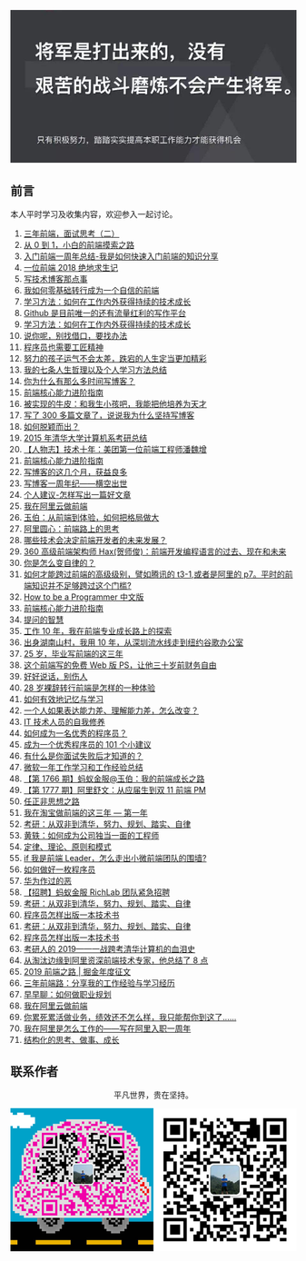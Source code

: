 ![image](./img/timg.jpg)
<br>

## 前言

本人平时学习及收集内容，欢迎参入一起讨论。

1. [三年前端，面试思考（二）](https://juejin.im/post/5bdeb7c75188251709244c2b)
2. [从 0 到 1，小白的前端摸索之路](https://juejin.im/post/5c555b2de51d457fa31e306d)
3. [入门前端一周年总结-我是如何快速入门前端的知识分享](https://juejin.im/post/5c2c18116fb9a049fb43c32c)
4. [一位前端 2018 绝地求生记](https://juejin.im/post/5c36fe50518825253b5e94f4)
5. [写技术博客那点事](https://juejin.im/post/5c4d3585e51d4539f51d9d44)
6. [我如何零基础转行成为一个自信的前端](https://juejin.im/post/5c75d34851882564965edb23)
7. [学习方法：如何在工作内外获得持续的技术成长](https://juejin.im/post/5cbd7477f265da039d32834e)
8. [Github 是目前唯一的还有流量红利的写作平台](https://mp.weixin.qq.com/s?__biz=Mzg5ODA5NTM1Mw==&mid=2247483887&idx=1&sn=7dd5001fca4467b55c7110bc68844d1f&chksm=c0668079f711096fca9d6cc91cf1d7baaab07c0b6090448e529063781422d331955b75aaa97f&xtrack=1&scene=0&subscene=90&sessionid=1557899316&clicktime=1557899328&ascene=7&devicetype=android-27&version=2700043a&nettype=WIFI&abtest_cookie=BAABAAoACwASABMABQAjlx4Av5keANyZHgD4mR4AAJoeAAAA&lang=zh_CN&pass_ticket=4YSf3GwO4oRhRf7LUGGFnPIrWvtj1uCgJR2kOCoGExdcSUzluPx0Uo0I0lzrY6fM&wx_header=1)
9. [学习方法：如何在工作内外获得持续的技术成长](https://juejin.im/post/5cbd7477f265da039d32834e)
10. [说你呢，别找借口，要找办法](https://mp.weixin.qq.com/s/iKgNbrPZxWiprreyUFPcyA)
11. [程序员也需要工匠精神](https://www.cnblogs.com/strick/p/6388058.html)
12. [努力的孩子运气不会太差，跌宕的人生定当更加精彩](https://www.cnblogs.com/ECJTUACM-873284962/p/9052871.html)
13. [我的七条人生哲理以及个人学习方法总结](https://www.cnblogs.com/ECJTUACM-873284962/p/8697647.html)
14. [你为什么有那么多时间写博客？](https://www.cnblogs.com/ityouknow/p/11056637.html)
15. [前端核心能力进阶指南](https://juejin.im/book/5cb56b7be51d456e3267e400)
16. [被实现的牛皮：和我生小孩吧，我能把他培养为天才](https://mp.weixin.qq.com/s/TexfUmLF3CC9WJjHPPPZ5Q)
17. [写了 300 多篇文章了，说说我为什么坚持写博客](https://www.cnblogs.com/f-ck-need-u/p/9315728.html)
18. [如何脱颖而出？](https://www.cnblogs.com/dannyhaospace/p/6581924.html)
19. [2015 年清华大学计算机系考研总结](https://www.cnblogs.com/zhuli19901106/p/4356419.html)
20. [【人物志】技术十年：美团第一位前端工程师潘魏增](https://juejin.im/post/5c0a110df265da61407eb67e)
21. [前端核心能力进阶指南](https://juejin.im/book/5cb56b7be51d456e3267e400/section/5cb7351de51d456e770bdcbd)
22. [写博客的这几个月，获益良多](https://juejin.im/post/5a67710b51882573443cd81d)
23. [写博客一周年纪——横空出世](https://www.cnblogs.com/andy-songwei/p/11107313.html)
24. [个人建议-怎样写出一篇好文章](https://juejin.im/post/5a649f6af265da3e553802ee)
25. [我在阿里云做前端](https://mp.weixin.qq.com/s/aJd9CEArS2-wsyE_pQsRAw)
26. [玉伯：从前端到体验，如何把格局做大](https://mp.weixin.qq.com/s/JXifreRbTQcFiLqSLTNtag)
27. [阿里圆心：前端路上的思考](https://mp.weixin.qq.com/s/cg6_0qSy-nd7YZUsF6gWZw)
28. [哪些技术会决定前端开发者的未来发展？](https://mp.weixin.qq.com/s/0IEqfnZULXgmvE52ho-nmg)
29. [360 高级前端架构师 Hax(贺师俊)：前端开发编程语言的过去、现在和未来](https://mp.weixin.qq.com/s/zLSJm9lBel-EbDJJiVv75A)
30. [你是怎么变自律的？](https://www.zhihu.com/question/284206141)
31. [如何才能跨过前端的高级级别，譬如腾讯的 t3-1,或者是阿里的 p7。平时的前端知识并不足够跨过这个门槛?](https://www.zhihu.com/question/59747367/answer/169706200)
32. [How to be a Programmer 中文版](https://ahangchen.gitbooks.io/how-to-be-a-programmer-cn/content/)
33. [前端核心能力进阶指南](https://juejin.im/book/5cb56b7be51d456e3267e400/section/5cb7351de51d456e770bdcbd)
34. [提问的智慧](https://github.com/ryanhanwu/How-To-Ask-Questions-The-Smart-Way/blob/master/README-zh_CN.md)
35. [工作 10 年，我在前端专业成长路上的探索](https://mp.weixin.qq.com/s/mjzhU4K-RS6IbhBiiL0sgw)
36. [出身湖南山村，我用 10 年，从深圳流水线走到纽约谷歌办公室](https://mp.weixin.qq.com/s/XydI2aN25WOaPQQ3kg9UlA)
37. [25 岁，毕业写前端的这三年](https://juejin.im/post/5cd8c361f265da03a33c5521)
38. [这个前端写的免费 Web 版 PS，让他三十岁前财务自由](https://juejin.im/post/5d1178c3e51d45108223fc92)
39. [好好说话，别伤人](https://mp.weixin.qq.com/s/1I_FUpCCkbILrzmBmcmS8Q)
40. [28 岁裸辞转行前端是怎样的一种体验](https://juejin.im/post/5cd216d5e51d453b5854b884)
41. [如何有效地记忆与学习](http://mindhacks.cn/2009/03/28/effective-learning-and-memorization/)
42. [一个人如果表达能力差、理解能力差，怎么改变？](https://www.zhihu.com/question/305368229/answer/690120024)
43. [IT 技术人员的自我修养](https://www.cnblogs.com/spec-dog/p/11250336.html)
44. [如何成为一名优秀的程序员？](http://icodeit.org/2017/07/tips-for-newbies/)
45. [成为一个优秀程序员的 101 个小建议](https://mp.weixin.qq.com/s/mc7l4GwF0T976wNhKze2iA)
46. [有什么是你面试失败后才知道的？](https://mp.weixin.qq.com/s/irnLNWpP438PwwsA1sIC_A)
47. [微软一年工作学习和工作经验总结](https://mp.weixin.qq.com/s/bJhwtjxnCkpKV7H5UFVugQ)
48. [【第 1766 期】蚂蚁金服@玉伯：我的前端成长之路](https://mp.weixin.qq.com/s/1-rXIRKsPIvpZc9dtm6MAw)
49. [【第 1777 期】阿里舒文：从应届生到双 11 前端 PM](https://mp.weixin.qq.com/s/PLpd1U2CDaOGlvEn_F67XQ)
50. [任正非思想之路](https://github.com/ttpianobirds/RenZhengfei)
51. [我在淘宝做前端的这三年 — 第一年](https://juejin.im/post/5c74d4b9e51d4512c37ea03b)
52. [考研：从双非到清华，努力、规划、踏实、自律](https://mp.weixin.qq.com/s/68ASu5x5t2D0BSV6ZzNQ2Q)
53. [黄轶：如何成为公司独当一面的工程师](https://mp.weixin.qq.com/s/ip2bdYEnTuZo00eyiKo1Yg)
54. [定律、理论、原则和模式](https://github.com/nusr/hacker-laws-zh)
55. [if 我是前端 Leader，怎么走出小微前端团队的围墙?](https://juejin.im/post/5dd55512f265da47a807cc06)
56. [如何做好一枚程序员](https://github.com/ahangchen/How-to-Be-A-Programmer-CN)
57. [华为作过的恶](https://github.com/evil-huawei/evil-huawei)
58. [【招聘】蚂蚁金服 RichLab 团队紧急招聘](https://mp.weixin.qq.com/s/kpvFGxbasRq1AF_4h6X6xg)
59. [考研：从双非到清华，努力、规划、踏实、自律](https://mp.weixin.qq.com/s/68ASu5x5t2D0BSV6ZzNQ2Q)
60. [程序员怎样出版一本技术书](https://www.cnblogs.com/JavaArchitect/p/12195219.html)
61. [考研：从双非到清华，努力、规划、踏实、自律](https://mp.weixin.qq.com/s/68ASu5x5t2D0BSV6ZzNQ2Q)
62. [程序员怎样出版一本技术书](https://www.cnblogs.com/JavaArchitect/p/12195219.html)
63. [考研人的 2019——一战跨考清华计算机的血泪史](https://www.cnblogs.com/ECJTUACM-873284962/p/12230187.html)
64. [从淘汰边缘到阿里资深前端技术专家，他总结了 8 点](https://mp.weixin.qq.com/s/Z2R6hEPwM1Ad9ikdORSe5Q)
65. [2019 前端之路 | 掘金年度征文](https://juejin.im/post/5e11ef3b6fb9a0483a135fa7)
66. [三年前端路：分享我的工作经验与学习经历](https://segmentfault.com/a/1190000022184162)
67. [早早聊：如何做职业规划](https://zhuanlan.zhihu.com/p/134106143)
68. [我在阿里云做前端](https://zhuanlan.zhihu.com/p/61127760)
69. [你累死累活做业务，绩效还不怎么样，我只能帮你到这了……](https://mp.weixin.qq.com/s/TU6rvx6vWQWROaxqO3qDsA)
70. [我在阿里是怎么工作的——写在阿里入职一周年](https://juejin.im/post/5eb9e6b751882560d56d73bb)
71. [结构化的思考、做事、成长](https://mp.weixin.qq.com/s/bT71OpU6tVQbYGBYiSC0AA)

## 联系作者

<div align="center">
    <p>
        平凡世界，贵在坚持。
    </p>
    <img src="./img/contact.png" />
</div>
